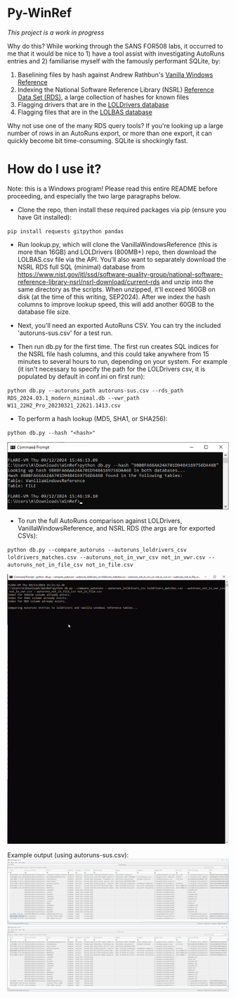 # Py-WinRef
*This project is a work in progress*

Why do this? While working through the SANS FOR508 labs, it occurred to me that it would be nice to 1) have a tool assist with investigating AutoRuns entries and 2) familiarise myself with the famously performant SQLite, by:

1. Baselining files by hash against Andrew Rathbun's [Vanilla Windows Reference](https://github.com/AndrewRathbun/VanillaWindowsReference)
2. Indexing the National Software Reference Library (NSRL) [Reference Data Set (RDS)](https://www.nist.gov/itl/ssd/software-quality-group/national-software-reference-library-nsrl/about-nsrl), a large collection of hashes for known files
3. Flagging drivers that are in the [LOLDrivers database](https://www.loldrivers.io)
4. Flagging files that are in the [LOLBAS database](https://lolbas-project.github.io)

Why not use one of the many RDS query tools? If you're looking up a large number of rows in an AutoRuns export, or more than one export, it can quickly become bit time-consuming. SQLite is shockingly fast.

# How do I use it?
Note: this is a Windows program! Please read this entire README before proceeding, and especially the two large paragraphs below.

- Clone the repo, then install these required packages via pip (ensure you have Git installed):

`pip install requests gitpython pandas`

- Run lookup.py, which will clone the VanillaWindowsReference (this is more than 16GB) and LOLDrivers (800MB+) repo, then download the LOLBAS.csv file via the API. You'll also want to separately download the NSRL RDS full SQL (minimal) database from https://www.nist.gov/itl/ssd/software-quality-group/national-software-reference-library-nsrl/nsrl-download/current-rds and unzip into the same directory as the scripts. When unzipped, it'll exceed 160GB on disk (at the time of this writing, SEP2024). After we index the hash columns to improve lookup speed, this will add another 60GB to the database file size.

- Next, you'll need an exported AutoRuns CSV. You can try the included 'autoruns-sus.csv' for a test run.
- Then run db.py for the first time. The first run creates SQL indices for the NSRL file hash columns, and this could take anywhere from 15 minutes to several hours to run, depending on your system. For example (it isn't necessary to specify the path for the LOLDrivers csv, it is populated by default in conf.ini on first run):

`python db.py --autoruns_path autoruns-sus.csv --rds_path RDS_2024.03.1_modern_minimal.db --vwr_path W11_22H2_Pro_20230321_22621.1413.csv`

- To perform a hash lookup (MD5, SHA1, or SHA256):

`python db.py --hash "<hash>"`

![Screenshot](https://github.com/ksyeung/Py-WinRef/blob/main/hash_lookup.png?raw=true)

- To run the full AutoRuns comparison against LOLDrivers, VanillaWindowsReference, and NSRL RDS (the args are for exported CSVs):

`python db.py --compare_autoruns --autoruns_loldrivers_csv loldrivers_matches.csv --autoruns_not_in_vwr_csv not_in_vwr.csv --autoruns_not_in_file_csv not_in_file.csv`

![Demo](https://github.com/ksyeung/Py-WinRef/blob/main/Recording.gif?raw=true)

Example output (using autoruns-sus.csv):
![Screenshot](https://github.com/ksyeung/Py-WinRef/blob/main/not_in_rds.png?raw=true)
![Screenshot](https://github.com/ksyeung/Py-WinRef/blob/main/not_in_vwr.png?raw=true)
